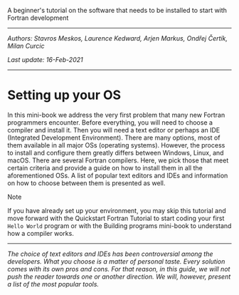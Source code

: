 
  
  



A beginner's tutorial on the software that needs to be installed to start with Fortran development


  
  



---


*Authors: Stavros Meskos, Laurence Kedward, Arjen Markus, Ondřej Čertík, Milan Curcic*


*Last update: 16-Feb-2021*




---



# Setting up your OS


In this mini-book we address the very first problem that many new Fortran programmers encounter. Before everything, you will need to choose a compiler and install it. Then you will need a text editor or perhaps an IDE (Integrated Development Environment). There are many options, most of them available in all major OSs (operating systems). However, the process to install and configure them greatly differs between Windows, Linux, and macOS. There are several Fortran compilers. Here, we pick those that meet certain criteria and provide a guide on how to install them in all the aforementioned OSs. A list of popular text editors and IDEs and information on how to choose between them is presented as well.



Note


If you have already set up your environment, you may skip this tutorial and move forward with the Quickstart Fortran Tutorial to start coding your first `Hello World` program or with the Building programs mini-book to understand how a compiler works.





---


*The choice of text editors and IDEs has been controversial among the developers. What you choose is a matter of personal taste. Every solution comes with its own pros and cons. For that reason, in this guide, we will not push the reader towards one or another direction. We will, however, present a list of the most popular tools.*















